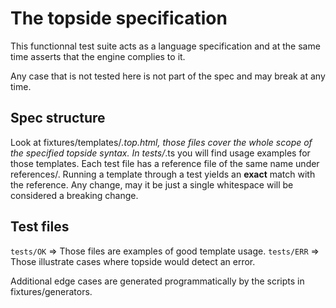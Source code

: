 # The topside specification

This functionnal test suite acts as a language specification
and at the same time asserts that the engine complies to it.

Any case that is not tested here is not part of the spec and
may break at any time.

## Spec structure

Look at fixtures/templates/*.top.html, those files cover the
whole scope of the specified topside syntax.
In tests/*.ts you will find usage examples for those templates.
Each test file has a reference file of the same name under
references/.
Running a template through a test yields an **exact** match
with the reference. Any change, may it be just a single whitespace
will be considered a breaking change.

## Test files

`tests/OK` => Those files are examples of good template usage.
`tests/ERR` => Those illustrate cases where topside would detect an error.

Additional edge cases are generated programmatically by the
scripts in fixtures/generators.

